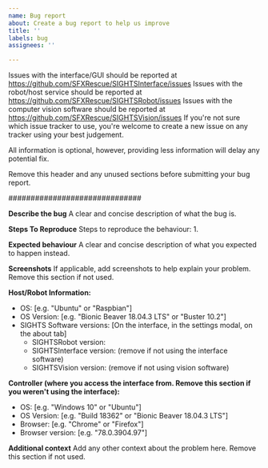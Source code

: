 ```yaml
---
name: Bug report
about: Create a bug report to help us improve
title: ''
labels: bug
assignees: ''

---
```


Issues with the interface/GUI should be reported at https://github.com/SFXRescue/SIGHTSInterface/issues
Issues with the robot/host service should be reported at https://github.com/SFXRescue/SIGHTSRobot/issues
Issues with the computer vision software should be reported at https://github.com/SFXRescue/SIGHTSVision/issues
If you're not sure which issue tracker to use, you're welcome to create a new issue on any tracker using your best judgement.

All information is optional, however, providing less information will delay any potential fix.

Remove this header and any unused sections before submitting your bug report.

##############################

**Describe the bug**
A clear and concise description of what the bug is.

**Steps To Reproduce**
Steps to reproduce the behaviour:
1. 

**Expected behaviour**
A clear and concise description of what you expected to happen instead.

**Screenshots**
If applicable, add screenshots to help explain your problem. Remove this section if not used.

**Host/Robot Information:**
 - OS: [e.g. "Ubuntu" or "Raspbian"]
 - OS Version: [e.g. "Bionic Beaver 18.04.3 LTS" or "Buster 10.2"]
 - SIGHTS Software versions: [On the interface, in the settings modal, on the about tab]
   - SIGHTSRobot version:
   - SIGHTSInterface version: (remove if not using the interface software)
   - SIGHTSVision version: (remove if not using vision software)

**Controller (where you access the interface from. Remove this section if you weren't using the interface):**
 - OS: [e.g. "Windows 10" or "Ubuntu"]
 - OS Version: [e.g. "Build 18362" or "Bionic Beaver 18.04.3 LTS"]
 - Browser: [e.g. "Chrome" or "Firefox"]
 - Browser version: [e.g. "78.0.3904.97"]

**Additional context**
Add any other context about the problem here. Remove this section if not used.
